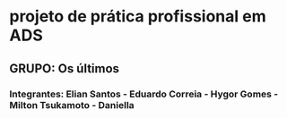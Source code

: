 # projeto de prática profissional em ADS
## GRUPO: Os últimos
### Integrantes: Elian Santos - Eduardo Correia - Hygor Gomes - Milton Tsukamoto - Daniella
